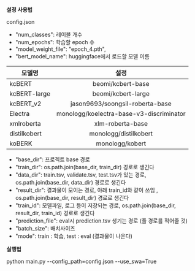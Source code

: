 **설정 사용법**

config.json

  - "num_classes": 레이블 개수
  - "num_epochs": 학습할 epoch 수
  - "model_weight_file": "epoch_4.pth",
  - "bert_model_name": huggingface에서 로드할 모델 이름
  
|   모델명   |      설정      |
|----------|:-------------:|
| kcBERT |  beomi/kcbert-base |
| kcBERT-large | beomi/kcbert-large|
| kcBERT_v2 | jason9693/soongsil-roberta-base|
| Electra | monologg/koelectra-base-v3-discriminator |
| xmlroberta | xlm-roberta-base |
| distilkobert | monologg/distilkobert |
| koBERK | monologg/kobert |


  - "base_dir": 프로젝트 base 경로
  - "train_dir": os.path.join(base_dir, train_dir) 경로로 생긴다
  - "data_dir": train.tsv, validate.tsv, test.tsv가 있는 경로, os.path.join(base_dir, data_dir) 경로로 생긴다
  - "result_dir": 결과물이 모이는 경로, 아래 train_id와 같이 쓰임 , os.path.join(base_dir, result_dir) 경로로 생긴다
  - "train_id": 모델파일, 로그 등이 저장되는 경로, os.path.join(base_dir, result_dir, train_id) 경로로 생긴다 
  - "prediction_file": eval시 prediction.tsv 생기는 경로 (풀 경로를 적어줄 것)
  - "batch_size": 배치사이즈
  - "mode": train : 학습, test : eval (결과물이 나온다)



**실행법**

python main.py --config_path=config.json --use_swa=True 

